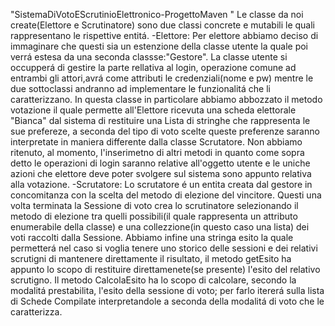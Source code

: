 "SistemaDiVotoEScrutinioElettronico-ProgettoMaven " 
Le classe da noi create(Elettore e Scrutinatore) sono due classi concrete e mutabili le quali rappresentano le rispettive entitá.
-Elettore:
Per elettore abbiamo deciso di immaginare che questi sia un estenzione della classe utente la quale poi verrá estesa da una seconda classse:"Gestore".
La classe utente si occupperá di gestire la parte rellativa al login, operazione comune ad entrambi gli attori,avrá come attributi le credenziali(nome e pw) mentre le due sottoclassi andranno ad implementare le funzionalitá che li caratterizzano.
In questa classe in particolare abbiamo abbozzato il metodo votazione il quale permette all'Elettore ricevuta una scheda elettorale "Bianca" dal sistema di restituire una Lista di stringhe che rappresenta le sue prefereze, a seconda del tipo di voto scelte queste preferenze saranno interpretate in maniera differente dalla classe Scrutatore.
Non abbiamo ritenuto, al momento, l'inserimetno di altri metodi in quanto come sopra detto le operazioni di login saranno relative all'oggetto utente e le uniche azioni che elettore deve poter svolgere sul sistema sono appunto relativa alla votazione.
-Scrutatore:
Lo scrutatore é un entita creata dal gestore in concomitanza con la scelta del metodo di elezione del vincitore.
Questi una volta terminata la Sessione di voto crea lo scrutinatore selezionando il metodo di elezione tra quelli possibili(il quale rappresenta un attributo enumerabile della classe) e una collezzione(in questo caso una lista) dei voti raccolti dalla Sessione.
Abbiamo infine una stringa esito la quale permetterá nel caso si voglia tenere uno storico delle sessioni e dei relativi scrutigni di mantenere direttamente il risultato, il metodo getEsito ha appunto lo scopo di restituire direttamenete(se presente) l'esito del relativo scrutigno.
Il metodo CalcolaEsito ha lo scopo di calcolare, secondo la modalitá prestabilita, l'esito della sessione di voto; per farlo itererá sulla lista di Schede Compilate interpretandole a seconda della modalitá di voto che le caratterizza.


